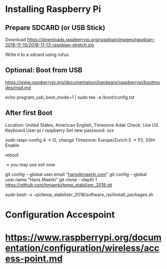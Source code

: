 # Installing Raspberry Pi

## Prepare SDCARD (or USB Stick)

Download
https://downloads.raspberrypi.org/raspbian/images/raspbian-2018-11-15/2018-11-13-raspbian-stretch.zip

Write it to a sdcard using rufus.

## Optional: Boot from USB

https://www.raspberrypi.org/documentation/hardware/raspberrypi/bootmodes/msd.md

echo program_usb_boot_mode=1 | sudo tee -a /boot/config.txt

## After first Boot
Location: United States, American English, Timezone Adak
Check: Use US Keyboard
User pi / raspberry
Set new password: xxx

sudo raspi-config
  4 -> I2, change Timezone: Europe/Zurich
  5 -> P2, SSH: Enable

reboot

-> you may use ssh now

git config --global user.email "hans@maerki.com"
git config --global user.name "Hans Maerki"
git clone  --depth 1 https://github.com/hmaerki/temp_stabilizer_2018.git

sudo bash -x ~pi/temp_stabilizer_2018/software_rpi/install_packages.sh


# Configuration Accespoint
# https://www.raspberrypi.org/documentation/configuration/wireless/access-point.md